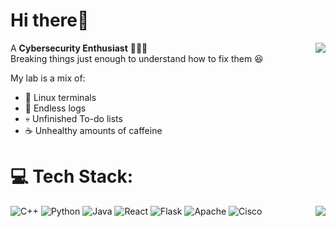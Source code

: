 # Hi there👋 
<img align="right" src="https://nirzak-streak-stats.vercel.app/?user=ahmedbakr11&theme=aura&hide_border=true" />

 
A **Cybersecurity Enthusiast** 👨‍💻✨  
Breaking things just enough to understand how to fix them 😆  

My lab is a mix of:  
- 🐧 Linux terminals  
- 📜 Endless logs  
- 💀 Unfinished To-do lists  
- ☕ Unhealthy amounts of caffeine  






# 💻 Tech Stack:
![C++](https://img.shields.io/badge/c++-%2300599C.svg?style=for-the-badge&logo=c%2B%2B&logoColor=white) ![Python](https://img.shields.io/badge/python-3670A0?style=for-the-badge&logo=python&logoColor=ffdd54) ![Java](https://img.shields.io/badge/java-%23ED8B00.svg?style=for-the-badge&logo=openjdk&logoColor=white) ![React](https://img.shields.io/badge/react-%2320232a.svg?style=for-the-badge&logo=react&logoColor=%2361DAFB) ![Flask](https://img.shields.io/badge/flask-%23000.svg?style=for-the-badge&logo=flask&logoColor=white) ![Apache](https://img.shields.io/badge/apache-%23D42029.svg?style=for-the-badge&logo=apache&logoColor=white) ![Cisco](https://img.shields.io/badge/cisco-%23049fd9.svg?style=for-the-badge&logo=cisco&logoColor=black)
<img align="right" src="https://github-readme-stats.vercel.app/api/top-langs/?username=ahmedbakr11&theme=aura&hide_border=true&include_all_commits=false&count_private=false&layout=compact" />




